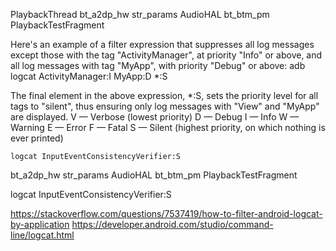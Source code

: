 PlaybackThread
bt_a2dp_hw
str_params
AudioHAL
bt_btm_pm
PlaybackTestFragment

Here's an example of a filter expression that suppresses all log messages except those with the tag "ActivityManager", at priority "Info" or above, and all log messages with tag "MyApp", with priority "Debug" or above:
adb logcat ActivityManager:I MyApp:D *:S

The final element in the above expression, *:S, sets the priority level for all tags to "silent", thus ensuring only log messages with "View" and "MyApp" are displayed.
V — Verbose (lowest priority)
D — Debug
I — Info
W — Warning
E — Error
F — Fatal
S — Silent (highest priority, on which nothing is ever printed)

```
logcat InputEventConsistencyVerifier:S
```
bt_a2dp_hw
str_params
AudioHAL
bt_btm_pm
PlaybackTestFragment

logcat InputEventConsistencyVerifier:S

https://stackoverflow.com/questions/7537419/how-to-filter-android-logcat-by-application
https://developer.android.com/studio/command-line/logcat.html
